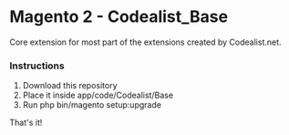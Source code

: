 # Magento 2 - Codealist_Base
Core extension for most part of the extensions created by Codealist.net.

### Instructions
1. Download this repository
2. Place it inside app/code/Codealist/Base
3. Run php bin/magento setup:upgrade

That's it!
